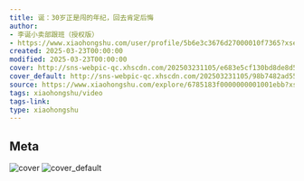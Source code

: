 ```yaml
---
title: 诞：30岁正是闯的年纪，回去肯定后悔
author:
- 李诞小卖部跟班（授权版）
- https://www.xiaohongshu.com/user/profile/5b6e3c3676d27000010f7365?xsec_token=undefined
created: 2025-03-23T00:00:00
modified: 2025-03-23T00:00:00
cover: http://sns-webpic-qc.xhscdn.com/202503231105/e683e5cf130bd8de8d500369f5426af4/1040g00831cjk3kk70k5g4acb36u3csr5003iug0!nc_n_webp_prv_1
cover_default: http://sns-webpic-qc.xhscdn.com/202503231105/98b7482ad55a4160a37731f8aac9e58d/1040g00831cjk3kk70k5g4acb36u3csr5003iug0!nc_n_webp_mw_1
source: https://www.xiaohongshu.com/explore/6785183f0000000001001ebb?xsec_token=ABcVAD2_4fGN6WRoPXS0D5uQ9T8jM1YsLuBtkfFDDt3CA=
tags: xiaohongshu/video
tags-link:
type: xiaohongshu
---
```


## Meta

![cover](http://sns-webpic-qc.xhscdn.com/202503231105/e683e5cf130bd8de8d500369f5426af4/1040g00831cjk3kk70k5g4acb36u3csr5003iug0!nc_n_webp_prv_1)
![cover_default](http://sns-webpic-qc.xhscdn.com/202503231105/98b7482ad55a4160a37731f8aac9e58d/1040g00831cjk3kk70k5g4acb36u3csr5003iug0!nc_n_webp_mw_1)
